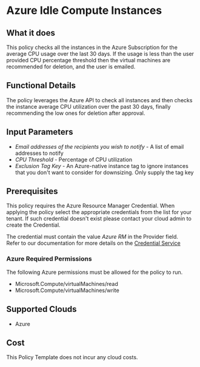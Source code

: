 # Azure Idle Compute Instances

## What it does

This policy checks all the instances in the Azure Subscription for the average CPU usage over the last 30 days.  If the usage is less than the user provided CPU percentage threshold then the virtual machines are recommended for deletion, and the user is emailed.

## Functional Details

The policy leverages the Azure API to check all instances and then checks the instance average CPU utilization over the past 30 days, finally recommending the low ones for deletion after approval.

## Input Parameters

- *Email addresses of the recipients you wish to notify* - A list of email addresses to notify
- *CPU Threshold* - Percentage of CPU utilization
- *Exclusion Tag Key* - An Azure-native instance tag to ignore instances that you don't want to consider for downsizing. Only supply the tag key

## Prerequisites

This policy requires the Azure Resource Manager Credential.  When applying the policy select the appropriate credentials
from the list for your tenant.  If such credential doesn't exist please contact your cloud admin to create the Credential.

The credential must contain the value *Azure RM* in the Provider field.  
Refer to our documentation for more details on the [Credential Service](https://docs.rightscale.com/credentials/)

### Azure Required Permissions

The following Azure permissions must be allowed for the policy to run.

- Microsoft.Compute/virtualMachines/read
- Microsoft.Compute/virtualMachines/write

## Supported Clouds

- Azure

## Cost

This Policy Template does not incur any cloud costs.
